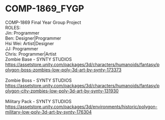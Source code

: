 # COMP-1869_FYGP
COMP-1869 Final Year Group Project
<br>
ROLES:
<br>
Jin: Programmer
<br>
Ben: Designer|Programmer
<br>
Hsi Wei: Artist|Designer
<br>
JJ: Programmer
<br>
Chris: Programmer|Artist
<br>
Zombie Base - SYNTY STUDIOS https://assetstore.unity.com/packages/3d/characters/humanoids/fantasy/polygon-boss-zombies-low-poly-3d-art-by-synty-173373
<br><br>
Zombie Boss - SYNTY STUDIOS https://assetstore.unity.com/packages/3d/characters/humanoids/fantasy/polygon-city-zombies-low-poly-3d-art-by-synty-131930
<br><br>
Military Pack  - SYNTY STUDIOS https://assetstore.unity.com/packages/3d/environments/historic/polygon-military-low-poly-3d-art-by-synty-176304
